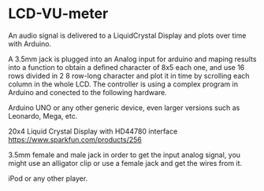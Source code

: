 # LCD-VU-meter
An audio signal is delivered to a LiquidCrystal Display and plots over time with Arduino.

A 3.5mm jack is plugged into an Analog input for arduino and maping results into a function to obtain a defined character of 8x5 each one, and use 16 rows divided in 2 8 row-long character and plot it in time by scrolling each column in the whole LCD. The controller is using a complex program in Arduino and conected to the following hardware.

Arduino UNO or any other generic device, even larger versions such as Leonardo, Mega, etc.

20x4 Liquid Crystal Display with HD44780 interface
https://www.sparkfun.com/products/256


3.5mm female and male jack in order to get the input analog signal, you might use an alligator clip or use a female jack and get the wires from it.

iPod or any other player.

